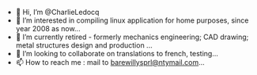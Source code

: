 - 👋 Hi, I’m @CharlieLedocq
- 👀 I’m interested in compiling linux application for home purposes, since year 2008 as now...
- 🌱 I’m currently retired - formerly mechanics engineering; CAD drawing; metal structures design and production ...
- 💞️ I’m looking to collaborate on translations to french, testing...
- 📫 How to reach me : mail to barewillysprl@ntymail.com...

<!---
CharlieLedocq/CharlieLedocq is a ✨ special ✨ repository because its `README.md` (this file) appears on your GitHub profile.
You can click the Preview link to take a look at your changes.
--->
